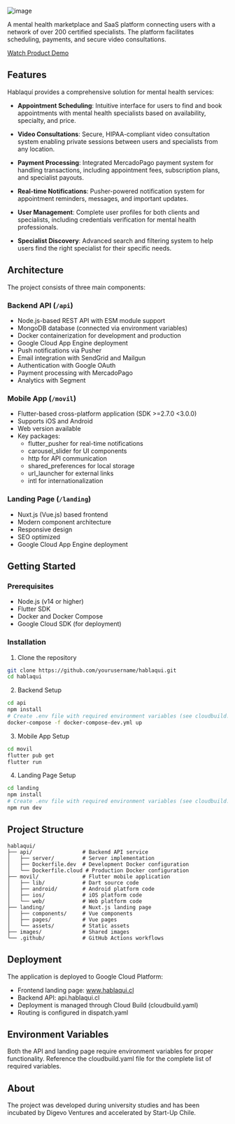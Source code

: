 ![image](https://github.com/user-attachments/assets/aa68a627-647a-4ec2-b814-58ddb9c0f82b)

A mental health marketplace and SaaS platform connecting users with a network of over 200 certified specialists. The platform facilitates scheduling, payments, and secure video consultations.

[Watch Product Demo](https://www.youtube.com/watch?v=3OhoPxWkAcM)

## Features
Hablaquí provides a comprehensive solution for mental health services:

- **Appointment Scheduling**: Intuitive interface for users to find and book appointments with mental health specialists based on availability, specialty, and price.

- **Video Consultations**: Secure, HIPAA-compliant video consultation system enabling private sessions between users and specialists from any location.

- **Payment Processing**: Integrated MercadoPago payment system for handling transactions, including appointment fees, subscription plans, and specialist payouts.

- **Real-time Notifications**: Pusher-powered notification system for appointment reminders, messages, and important updates.

- **User Management**: Complete user profiles for both clients and specialists, including credentials verification for mental health professionals.

- **Specialist Discovery**: Advanced search and filtering system to help users find the right specialist for their specific needs.


## Architecture
The project consists of three main components:

### Backend API (`/api`)
- Node.js-based REST API with ESM module support
- MongoDB database (connected via environment variables)
- Docker containerization for development and production
- Google Cloud App Engine deployment
- Push notifications via Pusher
- Email integration with SendGrid and Mailgun
- Authentication with Google OAuth
- Payment processing with MercadoPago
- Analytics with Segment

### Mobile App (`/movil`)
- Flutter-based cross-platform application (SDK >=2.7.0 <3.0.0)
- Supports iOS and Android
- Web version available
- Key packages:
  - flutter_pusher for real-time notifications
  - carousel_slider for UI components
  - http for API communication
  - shared_preferences for local storage
  - url_launcher for external links
  - intl for internationalization

### Landing Page (`/landing`)
- Nuxt.js (Vue.js) based frontend
- Modern component architecture
- Responsive design
- SEO optimized
- Google Cloud App Engine deployment

## Getting Started

### Prerequisites
- Node.js (v14 or higher)
- Flutter SDK
- Docker and Docker Compose
- Google Cloud SDK (for deployment)

### Installation

1. Clone the repository
```bash
git clone https://github.com/yourusername/hablaqui.git
cd hablaqui
```

2. Backend Setup
```bash
cd api
npm install
# Create .env file with required environment variables (see cloudbuild.yaml for reference)
docker-compose -f docker-compose-dev.yml up
```

3. Mobile App Setup
```bash
cd movil
flutter pub get
flutter run
```

4. Landing Page Setup
```bash
cd landing
npm install
# Create .env file with required environment variables (see cloudbuild.yaml for reference)
npm run dev
```

## Project Structure
```
hablaqui/
├── api/                # Backend API service
│   ├── server/         # Server implementation
│   ├── Dockerfile.dev  # Development Docker configuration
│   └── Dockerfile.cloud # Production Docker configuration
├── movil/              # Flutter mobile application
│   ├── lib/            # Dart source code
│   ├── android/        # Android platform code
│   ├── ios/            # iOS platform code
│   └── web/            # Web platform code
├── landing/            # Nuxt.js landing page
│   ├── components/     # Vue components
│   ├── pages/          # Vue pages
│   └── assets/         # Static assets
├── images/             # Shared images
└── .github/            # GitHub Actions workflows
```

## Deployment
The application is deployed to Google Cloud Platform:
- Frontend landing page: www.hablaqui.cl
- Backend API: api.hablaqui.cl
- Deployment is managed through Cloud Build (cloudbuild.yaml)
- Routing is configured in dispatch.yaml

## Environment Variables
Both the API and landing page require environment variables for proper functionality. Reference the cloudbuild.yaml file for the complete list of required variables.

## About
The project was developed during university studies and has been incubated by Digevo Ventures and accelerated by Start-Up Chile.
